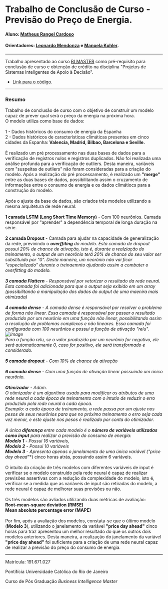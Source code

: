 # Trabalho de Conclusão de Curso - Previsão do Preço de Energia.

#### Aluno: [Matheus Rangel Cardoso](https://github.com/MatheusRangelCardoso)
#### Orientadores: [Leonardo Mendonza](https://github.com/leofome8) e [Manoela Kohler](https://github.com/manoelakohler).

---

Trabalho apresentado ao curso [BI MASTER](https://ica.puc-rio.ai/bi-master) como pré-requisito para conclusão de curso e obtenção de crédito na disciplina "Projetos de Sistemas Inteligentes de Apoio à Decisão".

- [Link para o código](https://github.com/MatheusRangelCardoso/tcc-bi-master-2019.1).


---

### Resumo

Trabalho de conclusão de curso com o objetivo de construir um modelo capaz de prever qual será o preço da energia na próxima hora.
<br>
O modelo utiliza como base de dados:
<br>
<br>
1 - Dados históricos do consumo de energia da Espanha
<br>
2 - Dados históricos de características climáticas presentes em cinco cidades da Espanha: **Valencia, Madrid, Bilbao, Barcelona e Seville.**
<br>
<br>
É realizado um pré processamento nas duas bases de dados para a verificação de registros nulos e registros duplicados. Não foi realizada uma análise profunda para a verificação de outliers. Desta maneira, variáveis com "suspeitas de outliers" não foram consideradas para a criação do modelo. Após a realização do pré processamento, é realizado um **"merge"** entre as duas bases de dados, possibilitando assim o cruzamento de informações entre o consumo de energia e os dados climátiocs para a construção do modelo.
<br>
<br>
Após o ajuste da base de dados, são criados três modelos utilizando a mesma arquitetura de rede neural:
<br>
<br>
**1 camada LSTM (Long Short Time Memory)** -  Com 100 neurônios. Camada responsável por "aprender" a dependência temporal de longa duração na série.
<br>
<br>
**2 camada Dropout** - Camada para ajudar na capacidade de generalização da rede, previnindo o ***overffiting** do modelo. Esta camada de dropout possui 20% de chance de ativação, isto é, durante a realziação do treinamento, o output de um neorônio terá 20% de chance do seu valor ser substituido por "0". Desta maneira, um neorônio não vai ficar "especializado" durante o treinaemnto ajudando assim a combater o overfitting do modelo.
<br>
<br>
**3 camada Flattern** - Responsável por vetorizar o resultado da rede neural. Esta camada foi adicionada para que o output seja exibido em um array (possibilitando a manipulação dos dados do output de uma maenira mais otimizada)
<br>
<br>
**4 camada dense** - A camada dense é responsável por resolver o problema de forma não linear. Essa camada é responsável por passar o resultado produzido por um neurônio em uma função não linear, possibilitando assim a resolução de problemas complexos e não lineares. Essa camada foi configurada com 100 neurônios e possui a função de ativação "relu".
<br>
![image](https://user-images.githubusercontent.com/39468750/115156371-46303f80-a05a-11eb-8f5e-e39c00ec2c72.png)
<br>
Para a função relu, se o valor produzido por um neurônio for negativo, ele será automaticamente 0, caso for positivo, ele será transformado e considerado.
<br>
<br>
**5 camada dropout** - Com 10% de chance de ativação
<br>
<br>
**6 camada dense** - Com uma função de ativação linear possuindo um único neurônio.
<br>
<br>
**Otimizador** - Adam.
<br>
O otimizador é um algorítimo usado para modificar os atributos de uma rede neural a cada época de treinamento com o intutio de reduzir o erro produzido pela rede neural a cada época. 
<br>
*Exemplo: a cada época de treinamento, a rede passa por um ajuste nos pesos de seus neurônios para que no próximo treinamento o erro seja cada vez menor, e este ajuste nos pesos é realizado por conta do otimizador.*
<br>
<br>
A única **diferença** entre cada modelo é o **número de variáveis utilizadas como input** para realizar a previsão do consumo de energia:
<br>
**Modelo 1** - Possui 16 variáveis, 
<br>
**Modelo 2** - Possui 10 variáveis 
<br>
**Modelo 3** - Apresenta apenas o janelamento de uma única variável (**"price day ahead"**) cinco horas atrás, possuindo assim 6 variáveis.
<br>
<br>
O intuito da criação de três modelos com diferentes variáveis de input é verificar se o modelo construído pela rede neural é capaz de realizar previsões assertivas com a redução da complexidade do modelo, isto é, verificar se a medida que as variáveis de input são retiradas do modelo, a rede neural é capaz de melhorar suas previsões ou não.
<br>
<br>
Os três modelos são avliados utilizando duas métricas de avaliação:
<br>
**Root-mean-square deviation (RMSE)**
<br>
**Mean absolute percentage error (MAPE)**
<br>
<br>
Por fim, após a avaliação dos modelos, constata-se que o último modelo (**Modelo 3**), utilizando o janelamento da variável **"price day ahead"** cinco horas para traz apresentou um melhor resultado do que os outros dois modelos anteriores. Desta maneira, a realização do janelamento da variável **"price day ahead"** foi suficiente para a criação de uma rede neural capaz de realizar a previsão do preço do consumo de energia.

---

Matrícula: 191.671.027

Pontifícia Universidade Católica do Rio de Janeiro

Curso de Pós Graduação *Business Intelligence Master*
